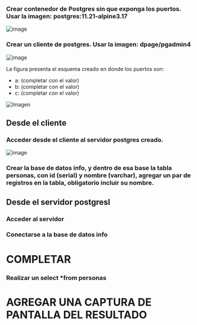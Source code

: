### Crear contenedor de Postgres sin que exponga los puertos. Usar la imagen: postgres:11.21-alpine3.17

![image](https://github.com/user-attachments/assets/bd3b2807-4aab-4aba-ae17-9dba79278fd8)


### Crear un cliente de postgres. Usar la imagen: dpage/pgadmin4

![image](https://github.com/user-attachments/assets/33095d9b-0c4f-41db-a3e5-1caca5dd0ea4)


La figura presenta el esquema creado en donde los puertos son:
- a: (completar con el valor)
- b: (completar con el valor)
- c: (completar con el valor)

![Imagen](img/esquema-ejercicio3.PNG)

## Desde el cliente
### Acceder desde el cliente al servidor postgres creado.

![image](https://github.com/user-attachments/assets/d133dec9-51cb-4870-9801-46ee4ba94e23)

### Crear la base de datos info, y dentro de esa base la tabla personas, con id (serial) y nombre (varchar), agregar un par de registros en la tabla, obligatorio incluir su nombre.

## Desde el servidor postgresl
### Acceder al servidor
### Conectarse a la base de datos info
# COMPLETAR
### Realizar un select *from personas
# AGREGAR UNA CAPTURA DE PANTALLA DEL RESULTADO

